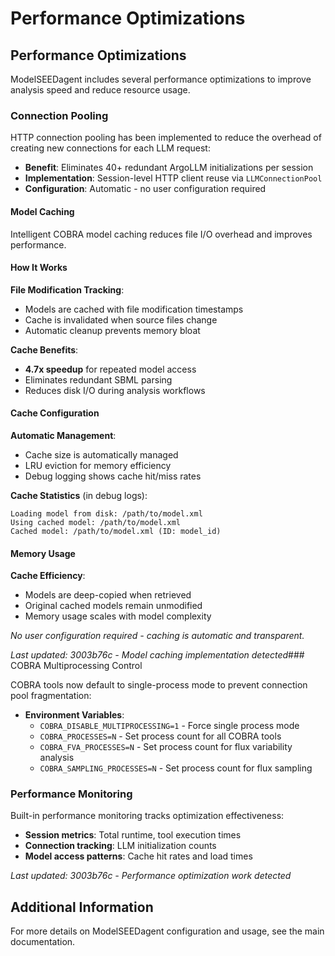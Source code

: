 # Performance Optimizations

## Performance Optimizations

ModelSEEDagent includes several performance optimizations to improve analysis speed and reduce resource usage.

### Connection Pooling

HTTP connection pooling has been implemented to reduce the overhead of creating new connections for each LLM request:

- **Benefit**: Eliminates 40+ redundant ArgoLLM initializations per session
- **Implementation**: Session-level HTTP client reuse via `LLMConnectionPool`
- **Configuration**: Automatic - no user configuration required

#### Model Caching

Intelligent COBRA model caching reduces file I/O overhead and improves performance.

#### How It Works

**File Modification Tracking**:
- Models are cached with file modification timestamps
- Cache is invalidated when source files change
- Automatic cleanup prevents memory bloat

**Cache Benefits**:
- **4.7x speedup** for repeated model access
- Eliminates redundant SBML parsing
- Reduces disk I/O during analysis workflows

#### Cache Configuration

**Automatic Management**:
- Cache size is automatically managed
- LRU eviction for memory efficiency
- Debug logging shows cache hit/miss rates

**Cache Statistics** (in debug logs):
```
Loading model from disk: /path/to/model.xml
Using cached model: /path/to/model.xml
Cached model: /path/to/model.xml (ID: model_id)
```

#### Memory Usage

**Cache Efficiency**:
- Models are deep-copied when retrieved
- Original cached models remain unmodified
- Memory usage scales with model complexity

*No user configuration required - caching is automatic and transparent.*

*Last updated: 3003b76c - Model caching implementation detected*### COBRA Multiprocessing Control

COBRA tools now default to single-process mode to prevent connection pool fragmentation:

- **Environment Variables**:
  - `COBRA_DISABLE_MULTIPROCESSING=1` - Force single process mode
  - `COBRA_PROCESSES=N` - Set process count for all COBRA tools
  - `COBRA_FVA_PROCESSES=N` - Set process count for flux variability analysis
  - `COBRA_SAMPLING_PROCESSES=N` - Set process count for flux sampling

### Performance Monitoring

Built-in performance monitoring tracks optimization effectiveness:

- **Session metrics**: Total runtime, tool execution times
- **Connection tracking**: LLM initialization counts
- **Model access patterns**: Cache hit rates and load times

*Last updated: 3003b76c - Performance optimization work detected*

## Additional Information

For more details on ModelSEEDagent configuration and usage, see the main documentation.
